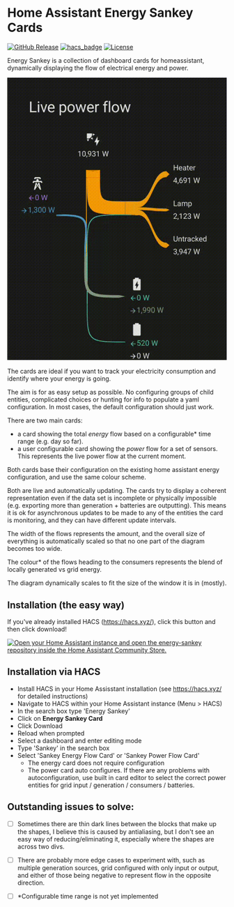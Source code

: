 
# Home Assistant Energy Sankey Cards

[![GitHub Release][releases-shield]][releases]
[![hacs_badge](https://img.shields.io/badge/HACS-Custom-41BDF5.svg?style=for-the-badge)](https://github.com/hacs/integration)
[![License][license-shield]](LICENSE.md)


Energy Sankey is a collection of dashboard cards for homeassistant, dynamically displaying the flow of electrical energy and power.

![video of animated sankey](video.gif)

The cards are ideal if you want to track your electricity consumption and identify where your energy is going.

The aim is for as easy setup as possible. No configuring groups of child entities, complicated choices or hunting for info to populate a yaml configuration. In most cases, the default configuration should just work.

There are two main cards:
 - a card showing the total _energy_ flow based on a configurable* time range (e.g. day so far).
 - a user configurable card showing the _power_ flow for a set of sensors. This represents the live power flow at the current moment.

Both cards base their configuration on the existing home assistant energy configuration, and use the same colour scheme.

Both are live and automatically updating. The cards try to display a coherent representation even if the data set is incomplete or physically impossible (e.g. exporting more than generation + batteries are outputting). This means it is ok for asynchronous updates to be made to any of the entities the card is monitoring, and they can have different update intervals.

The width of the flows represents the amount, and the overall size of everything is automatically scaled so that no one part of the diagram becomes too wide.

The colour* of the flows heading to the consumers represents the blend of locally generated vs grid energy.

The diagram dynamically scales to fit the size of the window it is in (mostly).

## Installation (the easy way)

If you've already installed HACS (https://hacs.xyz/), click this button and then click download!

[![Open your Home Assistant instance and open the energy-sankey repository inside the Home Assistant Community Store.](https://my.home-assistant.io/badges/hacs_repository.svg)](https://my.home-assistant.io/redirect/hacs_repository/?owner=davet2001&repository=energy-sankey&category=dashboard)

## Installation via HACS
 - Install HACS in your Home Assisstant installation (see https://hacs.xyz/ for detailed instructions)
 - Navigate to HACS within your Home Assistant instance (Menu > HACS)
 - In the search box type 'Energy Sankey'
 - Click on **Energy Sankey Card**
 - Click Download
 - Reload when prompted
 - Select a dashboard and enter editing mode
 - Type 'Sankey' in the search box
 - Select 'Sankey Energy Flow Card' or 'Sankey Power Flow Card'
   - The energy card does not require configuration
   - The power card auto configures. If there are any problems with autoconfiguration, use built in card editor to select the correct power entities for grid input / generation / consumers / batteries.

## Outstanding issues to solve:
- [ ] Sometimes there are thin dark lines between the blocks that make up the shapes, I believe this is caused by antialiasing, but I don't see an easy way of reducing/eliminating it, especially where the shapes are across two divs.
- [ ] There are probably more edge cases to experiment with, such as multiple generation sources, grid configured with only input or output, and either of those being negative to represent flow in the opposite direction.
- [ ] *Configurable time range is not yet implemented


[license-shield]: https://img.shields.io/github/license/davet2001/homeassistant-energy-sankey-card.svg?style=for-the-badge
[releases-shield]: https://img.shields.io/github/release/davet2001/homeassistant-energy-sankey-card?style=for-the-badge
[releases]: https://github.com/davet2001/homeassistant-energy-sankey-card/releases
